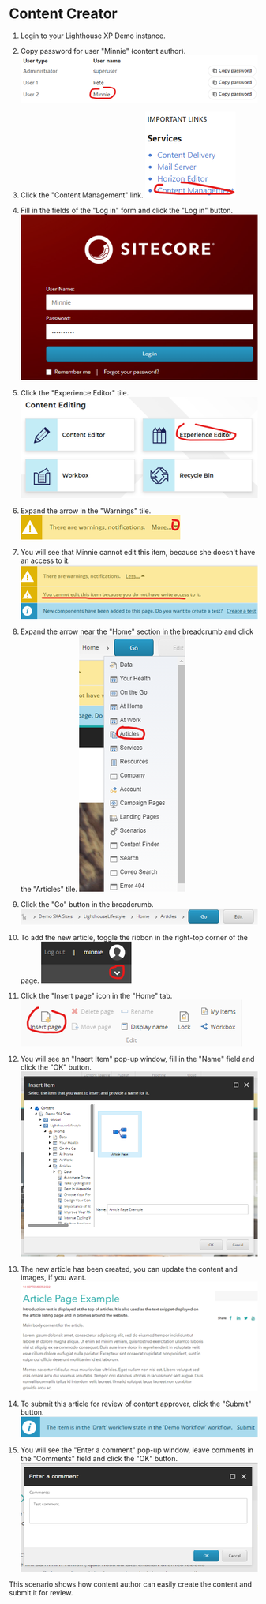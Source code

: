 # Content Creator

1. Login to your Lighthouse XP Demo instance.
2. Copy password for user "Minnie" (content author).
![](./media/image2.png)

3. Click the "Content Management" link.
![](./media/image1.png)

4. Fill in the fields of the "Log in" form and click the "Log in" button.
![](./media/image3.png)

5. Click the "Experience Editor" tile.
![](./media/image4.png)

6. Expand the arrow in the "Warnings" tile.
![](./media/image5.png)

7. You will see that Minnie cannot edit this item, because she doesn't have an access to it.
![](./media/image6.png)

8. Expand the arrow near the "Home" section in the breadcrumb and click the "Articles" tile.
![](./media/image7.png)

9. Click the "Go" button in the breadcrumb.
![](./media/image8.png)

10. To add the new article, toggle the ribbon in the right-top corner of the page.
![](./media/image9.png)

11. Click the "Insert page" icon in the "Home" tab.
![](./media/image10.png)

12. You will see an "Insert Item" pop-up window, fill in the "Name" field and click the "OK" button.
![](./media/image11.png)

13. The new article has been created, you can update the content and images, if you want.
![](./media/image12.png)

14. To submit this article for review of content approver, click the "Submit" button.
![](./media/image13.png)

15. You will see the "Enter a comment" pop-up window, leave comments in the "Comments" field and click the "OK" button.
![](./media/image14.png)

This scenario shows how content author can easily create the content and submit it for review.
